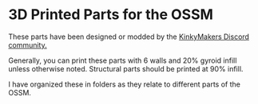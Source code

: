 # 3D Printed Parts for the OSSM

These parts have been designed or modded by the [KinkyMakers Discord community.](https://discord.gg/MmpT9xE) 

Generally, you can print these parts with 6 walls and 20% gyroid infill unless otherwise noted. Structural parts should be printed at 90% infill. 

I have organized these in folders as they relate to different parts of the OSSM.